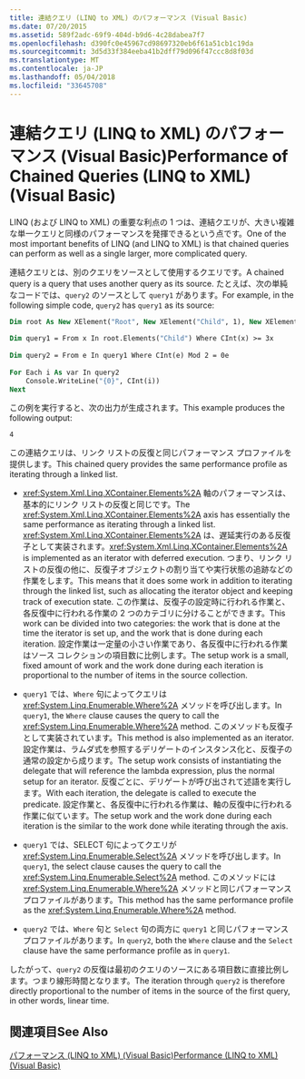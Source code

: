 ```yaml
---
title: 連結クエリ (LINQ to XML) のパフォーマンス (Visual Basic)
ms.date: 07/20/2015
ms.assetid: 589f2adc-69f9-404d-b9d6-4c28dabea7f7
ms.openlocfilehash: d390fc0e45967cd98697320eb6f61a51cb1c19da
ms.sourcegitcommit: 3d5d33f384eeba41b2dff79d096f47ccc8d8f03d
ms.translationtype: MT
ms.contentlocale: ja-JP
ms.lasthandoff: 05/04/2018
ms.locfileid: "33645708"
---
```

# <a name="performance-of-chained-queries-linq-to-xml-visual-basic"></a><span data-ttu-id="fea03-102">連結クエリ (LINQ to XML) のパフォーマンス (Visual Basic)</span><span class="sxs-lookup"><span data-stu-id="fea03-102">Performance of Chained Queries (LINQ to XML) (Visual Basic)</span></span>
<span data-ttu-id="fea03-103">LINQ (および LINQ to XML) の重要な利点の 1 つは、連結クエリが、大きい複雑な単一クエリと同様のパフォーマンスを発揮できるという点です。</span><span class="sxs-lookup"><span data-stu-id="fea03-103">One of the most important benefits of LINQ (and LINQ to XML) is that chained queries can perform as well as a single larger, more complicated query.</span></span>  
  
 <span data-ttu-id="fea03-104">連結クエリとは、別のクエリをソースとして使用するクエリです。</span><span class="sxs-lookup"><span data-stu-id="fea03-104">A chained query is a query that uses another query as its source.</span></span> <span data-ttu-id="fea03-105">たとえば、次の単純なコードでは、`query2` のソースとして `query1` があります。</span><span class="sxs-lookup"><span data-stu-id="fea03-105">For example, in the following simple code, `query2` has `query1` as its source:</span></span>  
  
```vb  
Dim root As New XElement("Root", New XElement("Child", 1), New XElement("Child", 2), New XElement("Child", 3), New XElement("Child", 4))  
  
Dim query1 = From x In root.Elements("Child") Where CInt(x) >= 3x  
  
Dim query2 = From e In query1 Where CInt(e) Mod 2 = 0e  
  
For Each i As var In query2  
    Console.WriteLine("{0}", CInt(i))  
Next  
```  
  
 <span data-ttu-id="fea03-106">この例を実行すると、次の出力が生成されます。</span><span class="sxs-lookup"><span data-stu-id="fea03-106">This example produces the following output:</span></span>  
  
```  
4  
```  
  
 <span data-ttu-id="fea03-107">この連結クエリは、リンク リストの反復と同じパフォーマンス プロファイルを提供します。</span><span class="sxs-lookup"><span data-stu-id="fea03-107">This chained query provides the same performance profile as iterating through a linked list.</span></span>  
  
-   <span data-ttu-id="fea03-108"><xref:System.Xml.Linq.XContainer.Elements%2A> 軸のパフォーマンスは、基本的にリンク リストの反復と同じです。</span><span class="sxs-lookup"><span data-stu-id="fea03-108">The <xref:System.Xml.Linq.XContainer.Elements%2A> axis has essentially the same performance as iterating through a linked list.</span></span> <span data-ttu-id="fea03-109"><xref:System.Xml.Linq.XContainer.Elements%2A> は、遅延実行のある反復子として実装されます。</span><span class="sxs-lookup"><span data-stu-id="fea03-109"><xref:System.Xml.Linq.XContainer.Elements%2A> is implemented as an iterator with deferred execution.</span></span> <span data-ttu-id="fea03-110">つまり、リンク リストの反復の他に、反復子オブジェクトの割り当てや実行状態の追跡などの作業をします。</span><span class="sxs-lookup"><span data-stu-id="fea03-110">This means that it does some work in addition to iterating through the linked list, such as allocating the iterator object and keeping track of execution state.</span></span> <span data-ttu-id="fea03-111">この作業は、反復子の設定時に行われる作業と、各反復中に行われる作業の 2 つのカテゴリに分けることができます。</span><span class="sxs-lookup"><span data-stu-id="fea03-111">This work can be divided into two categories: the work that is done at the time the iterator is set up, and the work that is done during each iteration.</span></span> <span data-ttu-id="fea03-112">設定作業は一定量の小さい作業であり、各反復中に行われる作業はソース コレクションの項目数に比例します。</span><span class="sxs-lookup"><span data-stu-id="fea03-112">The setup work is a small, fixed amount of work and the work done during each iteration is proportional to the number of items in the source collection.</span></span>  
  
-   <span data-ttu-id="fea03-113">`query1` では、`Where` 句によってクエリは <xref:System.Linq.Enumerable.Where%2A> メソッドを呼び出します。</span><span class="sxs-lookup"><span data-stu-id="fea03-113">In `query1`, the `Where` clause causes the query to call the <xref:System.Linq.Enumerable.Where%2A> method.</span></span> <span data-ttu-id="fea03-114">このメソッドも反復子として実装されています。</span><span class="sxs-lookup"><span data-stu-id="fea03-114">This method is also implemented as an iterator.</span></span> <span data-ttu-id="fea03-115">設定作業は、ラムダ式を参照するデリゲートのインスタンス化と、反復子の通常の設定から成ります。</span><span class="sxs-lookup"><span data-stu-id="fea03-115">The setup work consists of instantiating the delegate that will reference the lambda expression, plus the normal setup for an iterator.</span></span> <span data-ttu-id="fea03-116">反復ごとに、デリゲートが呼び出されて述語を実行します。</span><span class="sxs-lookup"><span data-stu-id="fea03-116">With each iteration, the delegate is called to execute the predicate.</span></span> <span data-ttu-id="fea03-117">設定作業と、各反復中に行われる作業は、軸の反復中に行われる作業に似ています。</span><span class="sxs-lookup"><span data-stu-id="fea03-117">The setup work and the work done during each iteration is the similar to the work done while iterating through the axis.</span></span>  
  
-   <span data-ttu-id="fea03-118">`query1` では、SELECT 句によってクエリが <xref:System.Linq.Enumerable.Select%2A> メソッドを呼び出します。</span><span class="sxs-lookup"><span data-stu-id="fea03-118">In `query1`, the select clause causes the query to call the <xref:System.Linq.Enumerable.Select%2A> method.</span></span> <span data-ttu-id="fea03-119">このメソッドには <xref:System.Linq.Enumerable.Where%2A> メソッドと同じパフォーマンス プロファイルがあります。</span><span class="sxs-lookup"><span data-stu-id="fea03-119">This method has the same performance profile as the <xref:System.Linq.Enumerable.Where%2A> method.</span></span>  
  
-   <span data-ttu-id="fea03-120">`query2` では、`Where` 句と `Select` 句の両方に `query1` と同じパフォーマンス プロファイルがあります。</span><span class="sxs-lookup"><span data-stu-id="fea03-120">In `query2`, both the `Where` clause and the `Select` clause have the same performance profile as in `query1`.</span></span>  
  
 <span data-ttu-id="fea03-121">したがって、`query2` の反復は最初のクエリのソースにある項目数に直接比例します。つまり線形時間となります。</span><span class="sxs-lookup"><span data-stu-id="fea03-121">The iteration through `query2` is therefore directly proportional to the number of items in the source of the first query, in other words, linear time.</span></span>  
  
## <a name="see-also"></a><span data-ttu-id="fea03-122">関連項目</span><span class="sxs-lookup"><span data-stu-id="fea03-122">See Also</span></span>  
 [<span data-ttu-id="fea03-123">パフォーマンス (LINQ to XML) (Visual Basic)</span><span class="sxs-lookup"><span data-stu-id="fea03-123">Performance (LINQ to XML) (Visual Basic)</span></span>](../../../../visual-basic/programming-guide/concepts/linq/performance-linq-to-xml.md)
